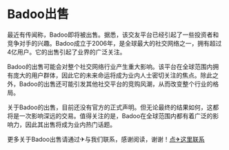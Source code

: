 # Badoo出售

最近有传闻称，Badoo即将被出售。据悉，该交友平台已经引起了一些投资者和竞争对手的兴趣。Badoo成立于2006年，是全球最大的社交网络之一，拥有超过4亿用户。它的出售引起了业界的广泛关注。

Badoo的出售可能会对整个社交网络行业产生重大影响。该平台在全球范围内拥有庞大的用户群体，因此它的未来命运将成为业内人士密切关注的焦点。除此之外，Badoo的出售还可能引发其他社交平台的竞购风潮，从而改变整个行业的格局。

关于Badoo的出售，目前还没有官方的正式声明。但无论最终的结果如何，这都将是一次影响深远的交易。值得关注的是，Badoo在全球范围内都有着广泛的影响力，因此其出售将成为业内热门话题。

更多关于Badoo出售请通过✈与我们联系，感谢阅读，谢谢！[点✈这里联系](https://www.k02.cc)